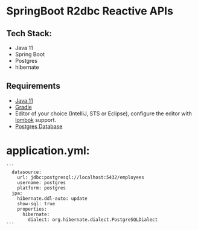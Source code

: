 # SpringBoot R2dbc Reactive APIs

## Tech Stack:
* Java 11
* Spring Boot
* Postgres
* hibernate


## Requirements
* [Java 11](https://www.oracle.com/technetwork/java/javase/downloads/jdk11-downloads-5066655.html)
* [Gradle](https://gradle.org/install/) 
* Editor of your choice (IntelliJ, STS or Eclipse), configure the editor with [lombok](https://projectlombok.org/setup/intellij) support.
* [Postgres Database](https://www.postgresql.org/download/macosx/)
	
# application.yml:
	```
	  datasource:
	    url: jdbc:postgresql://localhost:5432/employees
	    username: postgres
	    platform: postgres
	  jpa:
	    hibernate.ddl-auto: update
	    show-sql: true
	    properties:
	      hibernate:
	        dialect: org.hibernate.dialect.PostgreSQLDialect
	```